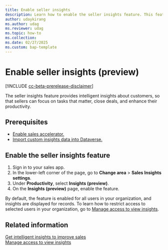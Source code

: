 ```yaml
---
title: Enable seller insights
description: Learn how to enable the seller insights feature. This feature provides intelligent insights about customers, so that sellers can focus on tasks that matter, close deals, and enhance their productivity.
author: udaykirang
ms.author: udag
ms.reviewer: udag
ms.topic: how-to
ms.collection: 
ms.date: 02/27/2025
ms.custom: bap-template
---
```


# Enable seller insights (preview)

[!INCLUDE [cc-beta-prerelease-disclaimer](../includes/cc-beta-prerelease-disclaimer.md)]

The seller insights feature provides intelligent insights about customers, so that sellers can focus on tasks that matter, close deals, and enhance their productivity.

## Prerequisites

- [Enable sales accelerator.](enable-configure-sales-accelerator.md)
- [Import custom insights data into Dataverse.](import-insights-model-into-dataverse.md)

## Enable the seller insights feature

1. Sign in to your sales app.
1. In the lower-left corner of the page, go to **Change area** \> **Sales Insights settings**.
1. Under **Productivity**, select **Insights (preview)**.
1. On the **Insights (preview)** page, enable the feature.

By default, the feature is enabled for all users in your organization, and insights are displayed for records. To learn how to restrict access to selected users in your organization, go to [Manage access to view insights](manage-access-view-insights.md).

## Related information

[Get intelligent insights to improve sales](seller-insights-intro.md)  
[Manage access to view insights](manage-access-view-insights.md)
